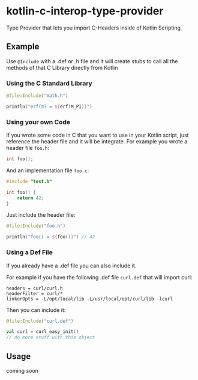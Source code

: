 # kotlin-c-interop-type-provider

Type Provider that lets you import C-Headers inside of Kotlin Scripting

## Example

Use `@Include` with a .def or .h file and it will create stubs to call all the methods of that C Library directly from Kotlin

### Using the C Standard Library

```kotlin
@file:Include("math.h")

println("erf(π) = ${erf(M_PI)}")
```

### Using your own Code

If you wrote some code in C that you want to use in your Kotlin script, just reference the header file and it will be integrate.
For example you wrote a header file `foo.h`:

```h
int foo();
```

And an implementation file `foo.c`:

```c
#include "test.h"

int foo() {
    return 42;
}
```

Just include the header file:

```kotlin
@file:Include("foo.h")

println("foo() = ${foo()}") // 42
```

### Using a Def File

If you already have a .def file you can also include it.

For example if you have the following .def file `curl.def` that will import curl:

```
headers = curl/curl.h
headerFilter = curl/*
linkerOpts = -L/opt/local/lib -L/usr/local/opt/curl/lib -lcurl
``` 

Then you can include it:

```kotlin
@file:Include("curl.def")

val curl = curl_easy_init()
// do more stuff with this object
``` 

## Usage

coming soon
